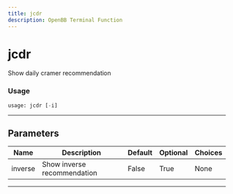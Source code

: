 ```yaml
---
title: jcdr
description: OpenBB Terminal Function
---
```


# jcdr

Show daily cramer recommendation

### Usage 
```python
usage: jcdr [-i]
```

---
## Parameters

| Name | Description | Default | Optional | Choices |
| ---- | ----------- | ------- | -------- | ------- |
| inverse | Show inverse recommendation | False | True | None |


---
